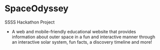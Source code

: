 # SpaceOdyssey
SSSS Hackathon Project
- A web and mobile-friendly educational website that provides information about outer space in a fun and interactive manner through an interactive solar system, fun facts, a discovery timeline and more!
